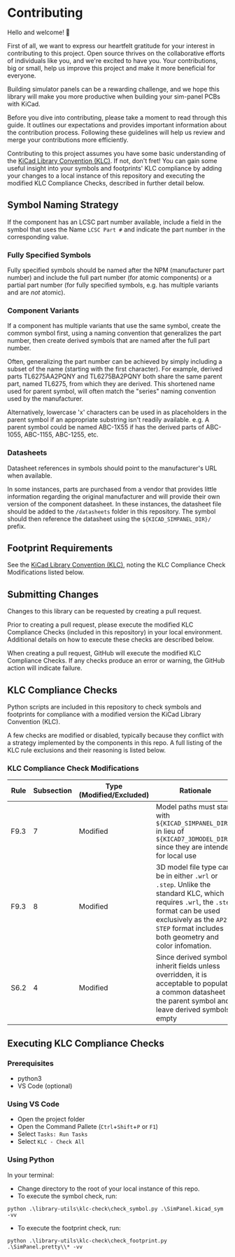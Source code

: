 # Contributing

Hello and welcome! 🌟

First of all, we want to express our heartfelt gratitude for your interest in contributing to this project. Open source thrives on the collaborative efforts of individuals like you, and we're excited to have you. Your contributions, big or small, help us improve this project and make it more beneficial for everyone.

Building simulator panels can be a rewarding challenge, and we hope this library will make you more productive when building your sim-panel PCBs with KiCad.

Before you dive into contributing, please take a moment to read through this guide. It outlines our expectations and provides important information about the contribution process. Following these guidelines will help us review and merge your contributions more efficiently.

Contributing to this project assumes you have some basic understanding of the [KiCad Library Convention (KLC)](https://klc.kicad.org/). If not, don't fret! You can gain some useful insight into your symbols and footprints' KLC compliance by adding your changes to a local instance of this repository and executing the modified KLC Compliance Checks, described in further detail below.

## Symbol Naming Strategy

If the component has an LCSC part number available, include a field in the symbol that uses the Name `LCSC Part #` and indicate the part number in the corresponding value.

### Fully Specified Symbols

Fully specified symbols should be named after the NPM (manufacturer part number) and include the full part number (for atomic components) or a partial part number (for fully specified symbols, e.g. has multiple variants and are _not_ atomic).

### Component Variants

If a component has multiple variants that use the same symbol, create the common symbol first, using a naming convention that generalizes the part number, then create derived symbols that are named after the full part number.

Often, generalizing the part number can be achieved by simply including a subset of the name (starting with the first character). For example, derived parts TL6275AA2PQNY and TL6275BA2PQNY both share the same parent part, named TL6275, from which they are derived. This shortened name used for parent symbol, will often match the "series" naming convention used by the manufacturer.

Alternatively, lowercase 'x' characters can be used in as placeholders in the parent symbol if an appropriate substring isn't readily available. e.g. A parent symbol could be named ABC-1X55 if has the derived parts of ABC-1055, ABC-1155, ABC-1255, etc.

### Datasheets

Datasheet references in symbols should point to the manufacturer's URL when available.

In some instances, parts are purchased from a vendor that provides little information regarding the original manufacturer and will provide their own version of the component datasheet. In these instances, the datasheet file should be added to the `/datasheets` folder in this repository. The symbol should then reference the datasheet using the `${KICAD_SIMPANEL_DIR}/` prefix.

## Footprint Requirements

See the [KiCad Library Convention (KLC)](https://klc.kicad.org/), noting the KLC Compliance Check Modifications listed below.

## Submitting Changes

Changes to this library can be requested by creating a pull request.

Prior to creating a pull request, please execute the modified KLC Compliance Checks (included in this repository) in your local environment. Additional details on how to execute these checks are described below.

When creating a pull request, GitHub will execute the modified KLC Compliance Checks. If any checks produce an error or warning, the GitHub action will indicate failure.

## KLC Compliance Checks

Python scripts are included in this repository to check symbols and footprints for compliance with a modified version the KiCad Library Convention (KLC).

A few checks are modified or disabled, typically because they conflict with a strategy implemented by the components in this repo. A full listing of the KLC rule exclusions and their reasoning is listed below.

### KLC Compliance Check Modifications

| Rule | Subsection | Type (Modified/Excluded) | Rationale                                                                                                                                                                                                                 |
| ---- | ---------- | ------------------------ | ------------------------------------------------------------------------------------------------------------------------------------------------------------------------------------------------------------------------- |
| F9.3 | 7          | Modified                 | Model paths must start with `${KICAD_SIMPANEL_DIR}/` in lieu of `${KICAD7_3DMODEL_DIR}/` since they are intended for local use                                                                                            |
| F9.3 | 8          | Modified                 | 3D model file type can be in either `.wrl` or `.step`. Unlike the standard KLC, which requires `.wrl`, the `.step` format can be used exclusively as the `AP214 STEP` format includes both geometry and color infomation. |
| S6.2 | 4          | Modified                 | Since derived symbols inherit fields unless overridden, it is acceptable to populate a common datasheet in the parent symbol and leave derived symbols empty                                                              |

## Executing KLC Compliance Checks

### Prerequisites

- python3
- VS Code (optional)

### Using VS Code

- Open the project folder
- Open the Command Pallete (`Ctrl`+`Shift`+`P` or `F1`)
- Select `Tasks: Run Tasks`
- Select `KLC - Check All`

### Using Python

In your terminal:

- Change directory to the root of your local instance of this repo.
- To execute the symbol check, run:

```shell
python .\library-utils\klc-check\check_symbol.py .\SimPanel.kicad_sym -vv
```

- To execute the footprint check, run:

```shell
python .\library-utils\klc-check\check_footprint.py .\SimPanel.pretty\\* -vv
```
